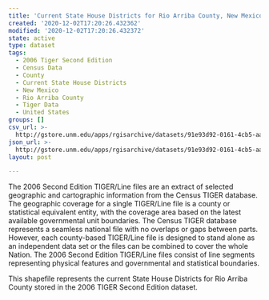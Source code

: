 ```yaml
---
title: 'Current State House Districts for Rio Arriba County, New Mexico, 2006se TIGER'
created: '2020-12-02T17:20:26.432362'
modified: '2020-12-02T17:20:26.432372'
state: active
type: dataset
tags:
  - 2006 Tiger Second Edition
  - Census Data
  - County
  - Current State House Districts
  - New Mexico
  - Rio Arriba County
  - Tiger Data
  - United States
groups: []
csv_url: >-
  http://gstore.unm.edu/apps/rgisarchive/datasets/91e93d92-0161-4cb5-aa56-6eea6aae459e/tgr2006se_rioa_sldlcu.derived.csv
json_url: >-
  http://gstore.unm.edu/apps/rgisarchive/datasets/91e93d92-0161-4cb5-aa56-6eea6aae459e/tgr2006se_rioa_sldlcu.derived.json
layout: post

---
```

The 2006 Second Edition TIGER/Line files are an extract of selected geographic and cartographic information from the Census TIGER database.  The geographic coverage for a single TIGER/Line file is a county or statistical equivalent entity, with the coverage area based on the latest available governmental unit boundaries. The Census TIGER database represents a seamless national file with no overlaps or gaps between parts.  However, each county-based TIGER/Line file is designed to stand alone as an independent data set or the files can be combined to cover the whole Nation.  The 2006 Second Edition  TIGER/Line files consist of line segments representing physical features and governmental and statistical boundaries.  

This shapefile represents the current State House Districts for Rio Arriba County stored in the 2006 TIGER Second Edition dataset.
